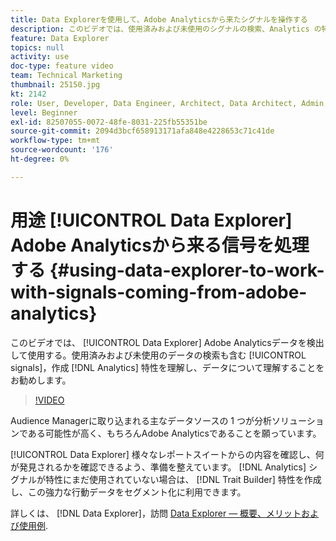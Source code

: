 ```yaml
---
title: Data Explorerを使用して、Adobe Analyticsから来たシグナルを操作する
description: このビデオでは、使用済みおよび未使用のシグナルの検索、Analytics の特性の作成、データの理解など、Adobe Analyticsデータを検出および使用するData Explorerでの作業方法を示します。
feature: Data Explorer
topics: null
activity: use
doc-type: feature video
team: Technical Marketing
thumbnail: 25150.jpg
kt: 2142
role: User, Developer, Data Engineer, Architect, Data Architect, Admin, Leader
level: Beginner
exl-id: 82507055-0072-48fe-8031-225fb55351be
source-git-commit: 2094d3bcf658913171afa848e4228653c71c41de
workflow-type: tm+mt
source-wordcount: '176'
ht-degree: 0%

---
```


# 用途 [!UICONTROL Data Explorer] Adobe Analyticsから来る信号を処理する {#using-data-explorer-to-work-with-signals-coming-from-adobe-analytics}

このビデオでは、 [!UICONTROL Data Explorer] Adobe Analyticsデータを検出して使用する。使用済みおよび未使用のデータの検索も含む [!UICONTROL signals]，作成 [!DNL Analytics] 特性を理解し、データについて理解することをお勧めします。

>[!VIDEO](https://video.tv.adobe.com/v/25150/?quality=12)

Audience Managerに取り込まれる主なデータソースの 1 つが分析ソリューションである可能性が高く、もちろんAdobe Analyticsであることを願っています。

[!UICONTROL Data Explorer] 様々なレポートスイートからの内容を確認し、何が発見されるかを確認できるよう、準備を整えています。 [!DNL Analytics] シグナルが特性にまだ使用されていない場合は、 [!DNL Trait Builder] 特性を作成し、この強力な行動データをセグメント化に利用できます。

詳しくは、 [!DNL Data Explorer]，訪問 [Data Explorer — 概要、メリットおよび使用例](https://experienceleague.adobe.com/docs/audience-manager/user-guide/features/data-explorer/data-explorer-overview.html?lang=en).
